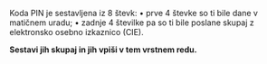 Koda PIN je sestavljena iz 8 števk:
• prve 4 števke so ti bile dane v matičnem uradu;
• zadnje 4 številke pa so ti bile poslane skupaj z elektronsko osebno izkaznico (CIE).
  
**Sestavi jih skupaj in jih vpiši v tem vrstnem redu.**
